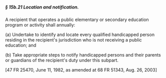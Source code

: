 ##### § 15b.21 Location and notification. #####

A recipient that operates a public elementary or secondary education program or activity shall annually:

(a) Undertake to identify and locate every qualified handicapped person residing in the recipient's jurisdiction who is not receiving a public education; and

(b) Take appropriate steps to notify handicapped persons and their parents or guardians of the recipient's duty under this subpart.

[47 FR 25470, June 11, 1982, as amended at 68 FR 51343, Aug. 26, 2003]